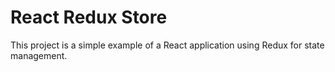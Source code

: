 # React Redux Store

This project is a simple example of a React application using Redux for state management.


